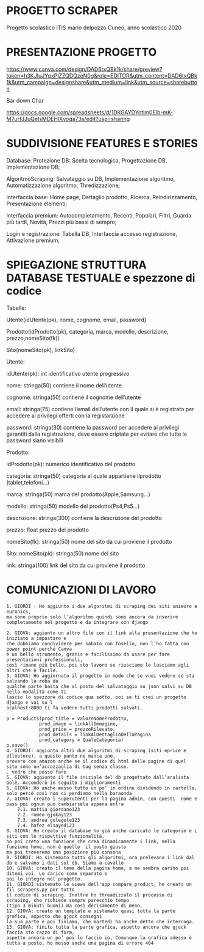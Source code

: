 # PROGETTO SCRAPER
Progetto scolastico ITIS mario delpozzo Cuneo, anno scolastico 2020

# PRESENTAZIONE PROGETTO
https://www.canva.com/design/DAD6txQBk1k/share/preview?token=h3KJIuJYpxPlZZQDQzeN0g&role=EDITOR&utm_content=DAD6txQBk1k&utm_campaign=designshare&utm_medium=link&utm_source=sharebutton

Bar down Char 

https://docs.google.com/spreadsheets/d/1DKGAYDYotlm0EIb-mK-M7uHJJuQeIsMDEHIXvoqa73s/edit?usp=sharing

# SUDDIVISIONE FEATURES E STORIES
Database: Protezione DB: Scelta tecnologica, Progettazione DB, Implementazione DB;

AlgoritmoScraping: Salvataggio su DB, Implementazione algoritmo, Automatizzazione algoritmo, Thredizzazione;

Interfaccia base: Home page, Dettaglio prodotto, Ricerca, Reindirizzamento, Presentazione elementi;

Interfaccia premium: Autocompletamento, Recenti, Popolari, Filtri, Guarda più tardi, Novità, Prezzi più bassi di sempre;

Login e registrazione: Tabella DB, Interfaccia accesso registrazione, Attivazione premium;

# SPIEGAZIONE STRUTTURA DATABASE TESTUALE e spezzone di codice 

Tabelle:

Utente(idUtente(pk), nome, cognome, email, password)

Prodotto(idProdotto(pk), categoria, marca, modello, descrizione, prezzo,nomeSito(fk))

Sito(nomeSito(pk), linkSito)

Utente:

idUtente(pk): int identificativo utente progressivo

nome: stringa(50) contiene il nome dell’utente

cognome: stringa(50) contiene il cognome dell’utente

email: stringa(75) contiene l’email dell’utente con il quale si è registrato per accedere ai privilegi offerti con la registarzione

password: stringa(30) contiene la password per accedere ai privilegi garantiti dalla registrazione, deve essere criptata per evitare che tutte le password siano visibili

Prodotto:

idProdotto(pk): numerico identificativo del prodotto

categoria: stringa(50) categoria al quale appartiene ilprodotto (tablet,telefoni...)

marca: stringa(50) marca del prodotto(Apple,Samsung...)

modello: stringa(50) modello del prodotto(Ps4,Ps5...)

descrizione: stringa(300) contiene la descrizione del prodotto

prezzo: float prezzo del prodotto

nomeSito(fk): stringa(50) nome del sito da cui proviene il prodotto

Sito:
nomeSito(pk): stringa(50) nome del sito

link: stringa(100) link del sito da cui proviene il prodotto

# COMUNICAZIONI DI LAVORO

    1. GIORDI : Ho aggiunto i due algoritmi di scraping dei siti unieuro e euronics, 
    ma sono proprio solo l’algoritmo quindi sono ancora da inserire completamente nel progetto e da integrare con django 
    
    2. GIOVA: aggiunto un altro file con il link alla presentazione che ho iniziato a impostare e 
    che dobbiamo condividere per sabato con Tosello, non l’ho fatta con power point perché Canva 
    è un bello strumento, gratis e facilissimo da usare per fare presentazioni professionali, 
    così rimane più bello, poi sto lavoro se riusciamo lo lasciamo agli altri che è facile.
    3. GIOVA: Ho aggiornato il progetto in modo che se vuoi vedere se sta salvando la roba da 
    qualche parte basta che al posto del salvataggio su json salvi su DB nella modalità come ti 
    lascio lo spezzone di codice qua sotto, poi se ti crei un progetto django e vai su l
    ocalhost:8000 ti fa vedere tutti prodotti salvati. 
    
    p = Products(prod_title = valoreNomeProdotto,
                prod_image = linkAllImmagine,
                prod_price = prezzoRilevato,
                prod_details = linkAlDettaglioDellaPagina
                prod_category = QualeCategoria)
    p.save()
    4. GIORDI: aggiunto altri due algoritmi di scraping (siti eprice e ollostore), a questo punto ne manca uno,
    proverò con amazon anche se il codice di html delle pagine di quel sito sono un’accozzaglia di tag senza classe.
    . vedrò che posso fare
    5. GIOVA: aggiunto il file iniziale del db progettato dall’analista Golè. Acconderò in seguito i miglioramenti 
    6. GIOVA: Ho anche messo tutto un po’ in ordine dividendo in cartelle, solo percè così non ci perdiamo nella baraonda
    7. GIOVA: creato i superutenti per la pagina admin, con questi  nome e pass poi ognun può cambiarsela appena entra
        7.1. mattia giordano123
        7.2. romeo gjokay123
        7.3. andrea golegole123
        7.4. hafez elsayed123
    8. GIOVA: Ho creato il database ho già anche caricato le categorie e i siti con le rispettive funzionalità, 
    ho poi creto una funzione che crea dinamicamente i link, nella funzione home, non è quello  il posto giusto 
    ma poi troveremo una posizione più consona
    9. GIORDI: Ho sistemato tutti gli algoritmi, ora prelevano i link dal db e salvano i dati sul db. Siamo a cavallo
    10. GIOVA: creato il tema della pagina home, a me sembra carino poi ditemi voi. Lo carico come separato e 
    poi lo integro nel progetto.
    11. GIORDI:sistemato le views dell'app compare_product, ho creato un fil scrapers.py per tutto 
    il codice di scraping. Inoltre ho threadizzato il processo di scraping, che richiede sempre parecchio tempo 
    (tipo 3 minuti buoni) ma così decisamente di meno.
    12. GIOVA: creato un template e sistemato quasi tutta la parte grafica, aspetto che gjock consegni 
    la sua parte e poi finiamo, che martedì ha anche detto che interroga.
    13. GIOVA: finito tutta la parte grafica, aspetto ancora che gjock faccia sto cazzo di form, 
    aspetto ancora un po’ poi lo faccio io, Comunque la grafica adesso è tutta a posto, ho messo anche una pagina di errore 404
